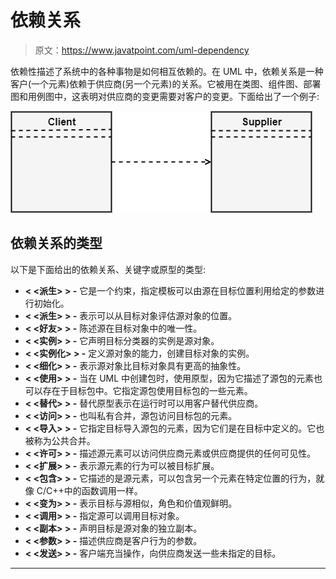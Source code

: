 # 依赖关系

> 原文：<https://www.javatpoint.com/uml-dependency>

依赖性描述了系统中的各种事物是如何相互依赖的。在 UML 中，依赖关系是一种客户(一个元素)依赖于供应商(另一个元素)的关系。它被用在类图、组件图、部署图和用例图中，这表明对供应商的变更需要对客户的变更。下面给出了一个例子:

![UML Dependency](img/a895cc1ed57858465ed410658f85e77e.png)

## 依赖关系的类型

以下是下面给出的依赖关系、关键字或原型的类型:

*   **< <派生> > -** 它是一个约束，指定模板可以由源在目标位置利用给定的参数进行初始化。
*   **< <派生> > -** 表示可以从目标对象评估源对象的位置。
*   **< <好友> > -** 陈述源在目标对象中的唯一性。
*   **< <实例> > -** 它声明目标分类器的实例是源对象。
*   **< <实例化> > -** 定义源对象的能力，创建目标对象的实例。
*   **< <细化> > -** 表示源对象比目标对象具有更高的抽象性。
*   **< <使用> > -** 当在 UML 中创建包时，使用原型，因为它描述了源包的元素也可以存在于目标包中。它指定源包使用目标包的一些元素。
*   **< <替代> > -** 替代原型表示在运行时可以用客户替代供应商。
*   **< <访问> > -** 也叫私有合并，源包访问目标包的元素。
*   **< <导入> > -** 它指定目标导入源包的元素，因为它们是在目标中定义的。它也被称为公共合并。
*   **< <许可> > -** 描述源元素可以访问供应商元素或供应商提供的任何可见性。
*   **< <扩展> > -** 表示源元素的行为可以被目标扩展。
*   **< <包含> > -** 它描述的是源元素，可以包含另一个元素在特定位置的行为，就像 C/C++中的函数调用一样。
*   **< <变为> > -** 表示目标与源相似，角色和价值观鲜明。
*   **< <调用> > -** 指定源可以调用目标对象。
*   **< <副本> > -** 声明目标是源对象的独立副本。
*   **< <参数> > -** 描述供应商是客户行为的参数。
*   **< <发送> > -** 客户端充当操作，向供应商发送一些未指定的目标。

* * *
